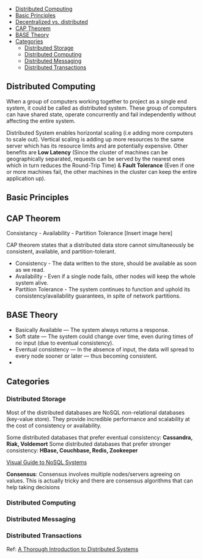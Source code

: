 - [Distributed Computing](#distributed-computing)
- [Basic Principles](#basic-principles)
- [Decentralized vs. distributed](#decentralized-vs-distributed)
- [CAP Theorem](#cap-theorem)
- [BASE Theory](#base-theory)
- [Categories](#categories)
  - [Distributed Storage](#distributed-storage)
  - [Distributed Computing](#distributed-computing-1)
  - [Distributed Messaging](#distributed-messaging)
  - [Distributed Transactions](#distributed-transactions)

## Distributed Computing
When a group of computers working together to project as a single end system, it could be called as distributed system. These group of computers can have shared state, operate concurrently and fail independently without affecting the entire system. 

Distributed System enables horizontal scaling (i.e adding more computers to scale out). Vertical scaling is adding up more resources to the same server which has its resource limits and are potentially expensive. Other benefits are **Low Latency** (Since the cluster of machines can be geographically separated, requests can be served by the nearest ones which in turn reduces the Round-Trip Time) & **Fault Tolerance** (Even if one or more machines fail, the other machines in the cluster can keep the entire application up).



## Basic Principles


## CAP Theorem
Consistancy - Availability - Partition Tolerance
[Insert image here]

CAP theorem states that a distributed data store cannot simultaneously be consistent, available, and partition-tolerant.

-  Consistency - The data written to the store, should be available as soon as we read.
-  Availability - Even if a single node fails, other nodes will keep the whole system alive.
-  Partition Tolerance - The system continues to function and uphold its consistency/availability guarantees, in spite of network partitions.

## BASE Theory
- Basically Available — The system always returns a response.
- Soft state — The system could change over time, even during times of no input (due to eventual consistency).
- Eventual consistency — In the absence of input, the data will spread to every node sooner or later — thus becoming consistent.
- 
## Categories

### Distributed Storage

Most of the distributed databases are NoSQL non-relational databases (key-value store). They provide incredible performance and scalability at the cost of consistency or availability.

Some distributed databases that prefer eventual consistency: **Cassandra, Riak, Voldemort**
Some distributed databases that prefer stronger consistency: **HBase, Couchbase, Redis, Zookeeper**

[Visual Guide to NoSQL Systems](https://blog.nahurst.com/visual-guide-to-nosql-systems)

**Consensus**:
Consensus involves multiple nodes/servers agreeing on values. This is actually tricky and there are consensus algorithms that can help taking decisions

### Distributed Computing

### Distributed Messaging
### Distributed Transactions

Ref: [A Thorough Introduction to Distributed Systems](https://medium.com/better-programming/a-thorough-introduction-to-distributed-systems-3b91562c9b3c)